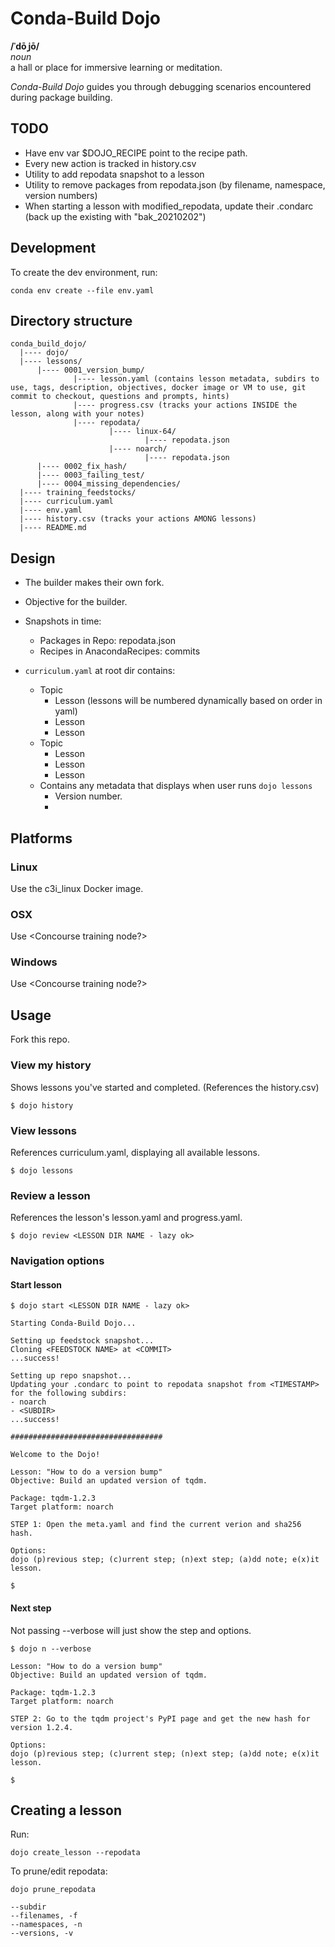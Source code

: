 # Conda-Build Dojo

**/ˈdōˌjō/**<br>
*noun*<br>
a hall or place for immersive learning or meditation.

*Conda-Build Dojo* guides you through debugging scenarios encountered during package building.

## TODO
- Have env var $DOJO_RECIPE point to the recipe path.
- Every new action is tracked in history.csv
- Utility to add repodata snapshot to a lesson
- Utility to remove packages from repodata.json (by filename, namespace, version numbers)
- When starting a lesson with modified_repodata, update their .condarc (back up the existing with "bak_20210202")


## Development

To create the dev environment, run:
```
conda env create --file env.yaml
```

## Directory structure
```
conda_build_dojo/
  |---- dojo/
  |---- lessons/
      |---- 0001_version_bump/
              |---- lesson.yaml (contains lesson metadata, subdirs to use, tags, description, objectives, docker image or VM to use, git commit to checkout, questions and prompts, hints)
              |---- progress.csv (tracks your actions INSIDE the lesson, along with your notes)
              |---- repodata/
                      |---- linux-64/
                              |---- repodata.json
                      |---- noarch/
                              |---- repodata.json
      |---- 0002_fix_hash/
      |---- 0003_failing_test/
      |---- 0004_missing_dependencies/
  |---- training_feedstocks/
  |---- curriculum.yaml
  |---- env.yaml
  |---- history.csv (tracks your actions AMONG lessons)
  |---- README.md
```

## Design

- The builder makes their own fork.

- Objective for the builder.

- Snapshots in time:
    - Packages in Repo: repodata.json
    - Recipes in AnacondaRecipes: commits

- `curriculum.yaml` at root dir contains:
    - Topic
        - Lesson (lessons will be numbered dynamically based on order in yaml)
        - Lesson
        - Lesson
    - Topic
        - Lesson
        - Lesson
        - Lesson
    - Contains any metadata that displays when user runs `dojo lessons`
        - Version number.
        - 


## Platforms

### Linux

Use the c3i_linux Docker image.

### OSX

Use <Concourse training node?>

### Windows

Use <Concourse training node?>


## Usage

Fork this repo.

### View my history
Shows lessons you've started and completed. (References the history.csv)
```
$ dojo history
```

### View lessons
References curriculum.yaml, displaying all available lessons.
```
$ dojo lessons
```

### Review a lesson
References the lesson's lesson.yaml and progress.yaml.
```
$ dojo review <LESSON DIR NAME - lazy ok>
```

### Navigation options

#### Start lesson
```
$ dojo start <LESSON DIR NAME - lazy ok>

Starting Conda-Build Dojo...

Setting up feedstock snapshot...
Cloning <FEEDSTOCK NAME> at <COMMIT>
...success!

Setting up repo snapshot...
Updating your .condarc to point to repodata snapshot from <TIMESTAMP> for the following subdirs:
- noarch
- <SUBDIR>
...success!

##################################

Welcome to the Dojo!

Lesson: "How to do a version bump"
Objective: Build an updated version of tqdm.

Package: tqdm-1.2.3
Target platform: noarch

STEP 1: Open the meta.yaml and find the current verion and sha256 hash.

Options: 
dojo (p)revious step; (c)urrent step; (n)ext step; (a)dd note; e(x)it lesson.

$
```

#### Next step
Not passing --verbose will just show the step and options.
```
$ dojo n --verbose

Lesson: "How to do a version bump"
Objective: Build an updated version of tqdm.

Package: tqdm-1.2.3
Target platform: noarch

STEP 2: Go to the tqdm project's PyPI page and get the new hash for version 1.2.4.

Options: 
dojo (p)revious step; (c)urrent step; (n)ext step; (a)dd note; e(x)it lesson.

$ 
```


## Creating a lesson

Run:
```
dojo create_lesson --repodata
```

To prune/edit repodata:
```
dojo prune_repodata

--subdir
--filenames, -f
--namespaces, -n
--versions, -v

```



